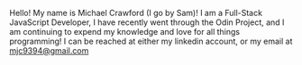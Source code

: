 Hello! My name is Michael Crawford (I go by Sam)!
I am a Full-Stack JavaScript Developer, I have recently went through the Odin Project, and I am continuing to expend my knowledge and love for all things programming!
I can be reached at either my linkedin account, or my email at mjc9394@gmail.com
